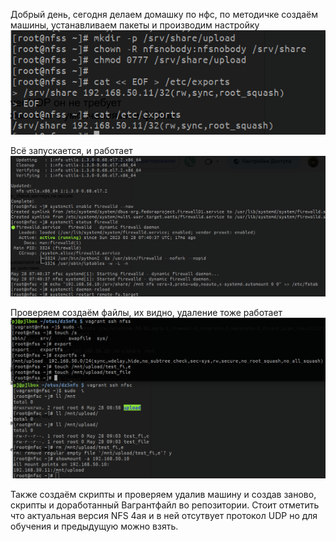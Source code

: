 Добрый день, сегодня делаем домашку по нфс, по методичке создаём машины, устанавливаем пакеты и производим настройку
![первый скриншот](/dz5scr1.png)

Всё запускается, и работает
![второй скриншот](/dz5scr2.png)

Проверяем создаём файлы, их видно, удаление тоже работает
![третий скриншот](/dz5scr3.png)

Также создаём скрипты и проверяем удалив машину и создав заново, скрипты и доработанный Вагрантфайл во репозитории.
Стоит отметить что актуальная версия NFS 4ая и в ней отсутвует протокол UDP но для обучения и предыдущую можно взять.
